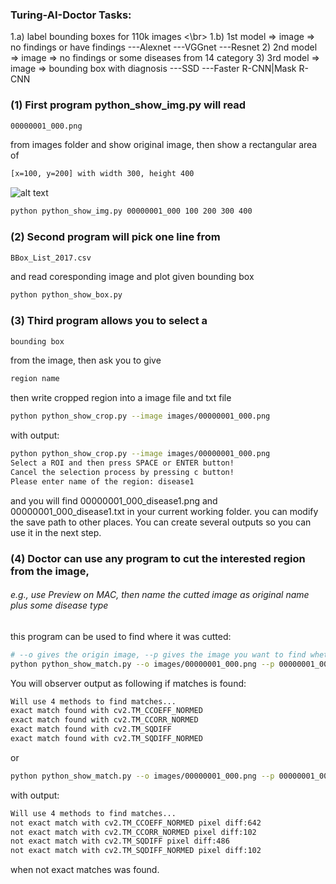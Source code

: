 ### Turing-AI-Doctor Tasks:
1.a) label bounding boxes for 110k images <\br>
1.b) 1st model => image => no findings or have findings
---Alexnet
---VGGnet
---Resnet
2) 2nd model => image => no findings or some diseases from 14 category
3) 3rd model => image => bounding box with diagnosis 
---SSD
---Faster R-CNN|Mask R-CNN

### (1) First program python_show_img.py will read 
```bash
00000001_000.png 
```
from images folder and show original image, then show a rectangular area of 
```bash
[x=100, y=200] with width 300, height 400 
```
![alt text](http://math.hws.edu/eck/cs124/javanotes6/c6/gui_coordinates.png)
```bash
python python_show_img.py 00000001_000 100 200 300 400
```

### (2) Second program will pick one line from 
```bash
BBox_List_2017.csv 
```
and read coresponding image and plot given bounding box
```bash
python python_show_box.py
```

### (3) Third program allows you to select a 
```bash
bounding box 
```
from the image, then ask you to give 
```bash
region name
```
then write cropped region into a image file and txt file
```bash
python python_show_crop.py --image images/00000001_000.png
```
with output:
```bash
python python_show_crop.py --image images/00000001_000.png
Select a ROI and then press SPACE or ENTER button!
Cancel the selection process by pressing c button!
Please enter name of the region: disease1
```
and you will find 00000001_000_disease1.png and 00000001_000_disease1.txt in your current working folder. you can modify the save path to other places. 
You can create several outputs so you can use it in the next step. 

### (4) Doctor can use any program to cut the interested region from the image,
###### e.g., use Preview on MAC, then name the cutted image as original name plus some disease type
this program can be used to find where it was cutted:
```bash
# --o gives the origin image, --p gives the image you want to find whether it was cutted from origin image or not
python python_show_match.py --o images/00000001_000.png --p 00000001_000_disease1.png
```
You will observer output as following if matches is found:
```bash
Will use 4 methods to find matches...
exact match found with cv2.TM_CCOEFF_NORMED
exact match found with cv2.TM_CCORR_NORMED
exact match found with cv2.TM_SQDIFF
exact match found with cv2.TM_SQDIFF_NORMED
```
or 
```bash
python python_show_match.py --o images/00000001_000.png --p 00000001_001_disease2.png
```
with output:
```bash
Will use 4 methods to find matches...
not exact match with cv2.TM_CCOEFF_NORMED pixel diff:642
not exact match with cv2.TM_CCORR_NORMED pixel diff:102
not exact match with cv2.TM_SQDIFF pixel diff:486
not exact match with cv2.TM_SQDIFF_NORMED pixel diff:102
```
when not exact matches was found. 
